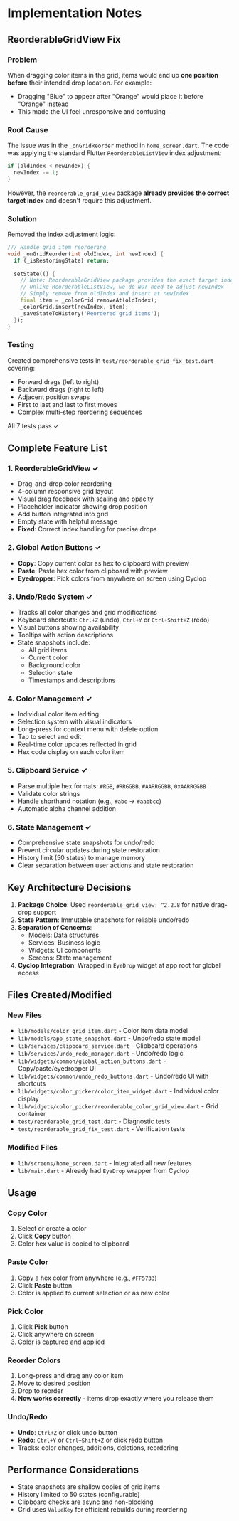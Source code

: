 # Implementation Notes

## ReorderableGridView Fix

### Problem
When dragging color items in the grid, items would end up **one position before** their intended drop location. For example:
- Dragging "Blue" to appear after "Orange" would place it before "Orange" instead
- This made the UI feel unresponsive and confusing

### Root Cause
The issue was in the `_onGridReorder` method in `home_screen.dart`. The code was applying the standard Flutter `ReorderableListView` index adjustment:

```dart
if (oldIndex < newIndex) {
  newIndex -= 1;
}
```

However, the `reorderable_grid_view` package **already provides the correct target index** and doesn't require this adjustment.

### Solution
Removed the index adjustment logic:

```dart
/// Handle grid item reordering
void _onGridReorder(int oldIndex, int newIndex) {
  if (_isRestoringState) return;
  
  setState(() {
    // Note: ReorderableGridView package provides the exact target index
    // Unlike ReorderableListView, we do NOT need to adjust newIndex
    // Simply remove from oldIndex and insert at newIndex
    final item = _colorGrid.removeAt(oldIndex);
    _colorGrid.insert(newIndex, item);
    _saveStateToHistory('Reordered grid items');
  });
}
```

### Testing
Created comprehensive tests in `test/reorderable_grid_fix_test.dart` covering:
- Forward drags (left to right)
- Backward drags (right to left)
- Adjacent position swaps
- First to last and last to first moves
- Complex multi-step reordering sequences

All 7 tests pass ✓

## Complete Feature List

### 1. **ReorderableGridView** ✓
- Drag-and-drop color reordering
- 4-column responsive grid layout
- Visual drag feedback with scaling and opacity
- Placeholder indicator showing drop position
- Add button integrated into grid
- Empty state with helpful message
- **Fixed**: Correct index handling for precise drops

### 2. **Global Action Buttons** ✓
- **Copy**: Copy current color as hex to clipboard with preview
- **Paste**: Paste hex color from clipboard with preview
- **Eyedropper**: Pick colors from anywhere on screen using Cyclop

### 3. **Undo/Redo System** ✓
- Tracks all color changes and grid modifications
- Keyboard shortcuts: `Ctrl+Z` (undo), `Ctrl+Y` or `Ctrl+Shift+Z` (redo)
- Visual buttons showing availability
- Tooltips with action descriptions
- State snapshots include:
  - All grid items
  - Current color
  - Background color
  - Selection state
  - Timestamps and descriptions

### 4. **Color Management** ✓
- Individual color item editing
- Selection system with visual indicators
- Long-press for context menu with delete option
- Tap to select and edit
- Real-time color updates reflected in grid
- Hex code display on each color item

### 5. **Clipboard Service** ✓
- Parse multiple hex formats: `#RGB`, `#RRGGBB`, `#AARRGGBB`, `0xAARRGGBB`
- Validate color strings
- Handle shorthand notation (e.g., `#abc` → `#aabbcc`)
- Automatic alpha channel addition

### 6. **State Management** ✓
- Comprehensive state snapshots for undo/redo
- Prevent circular updates during state restoration
- History limit (50 states) to manage memory
- Clear separation between user actions and state restoration

## Key Architecture Decisions

1. **Package Choice**: Used `reorderable_grid_view: ^2.2.8` for native drag-drop support
2. **State Pattern**: Immutable snapshots for reliable undo/redo
3. **Separation of Concerns**: 
   - Models: Data structures
   - Services: Business logic
   - Widgets: UI components
   - Screens: State management
4. **Cyclop Integration**: Wrapped in `EyeDrop` widget at app root for global access

## Files Created/Modified

### New Files
- `lib/models/color_grid_item.dart` - Color item data model
- `lib/models/app_state_snapshot.dart` - Undo/redo state model
- `lib/services/clipboard_service.dart` - Clipboard operations
- `lib/services/undo_redo_manager.dart` - Undo/redo logic
- `lib/widgets/common/global_action_buttons.dart` - Copy/paste/eyedropper UI
- `lib/widgets/common/undo_redo_buttons.dart` - Undo/redo UI with shortcuts
- `lib/widgets/color_picker/color_item_widget.dart` - Individual color display
- `lib/widgets/color_picker/reorderable_color_grid_view.dart` - Grid container
- `test/reorderable_grid_test.dart` - Diagnostic tests
- `test/reorderable_grid_fix_test.dart` - Verification tests

### Modified Files
- `lib/screens/home_screen.dart` - Integrated all new features
- `lib/main.dart` - Already had `EyeDrop` wrapper from Cyclop

## Usage

### Copy Color
1. Select or create a color
2. Click **Copy** button
3. Color hex value is copied to clipboard

### Paste Color
1. Copy a hex color from anywhere (e.g., `#FF5733`)
2. Click **Paste** button
3. Color is applied to current selection or as new color

### Pick Color
1. Click **Pick** button
2. Click anywhere on screen
3. Color is captured and applied

### Reorder Colors
1. Long-press and drag any color item
2. Move to desired position
3. Drop to reorder
4. **Now works correctly** - items drop exactly where you release them

### Undo/Redo
- **Undo**: `Ctrl+Z` or click undo button
- **Redo**: `Ctrl+Y` or `Ctrl+Shift+Z` or click redo button
- Tracks: color changes, additions, deletions, reordering

## Performance Considerations

- State snapshots are shallow copies of grid items
- History limited to 50 states (configurable)
- Clipboard checks are async and non-blocking
- Grid uses `ValueKey` for efficient rebuilds during reordering
